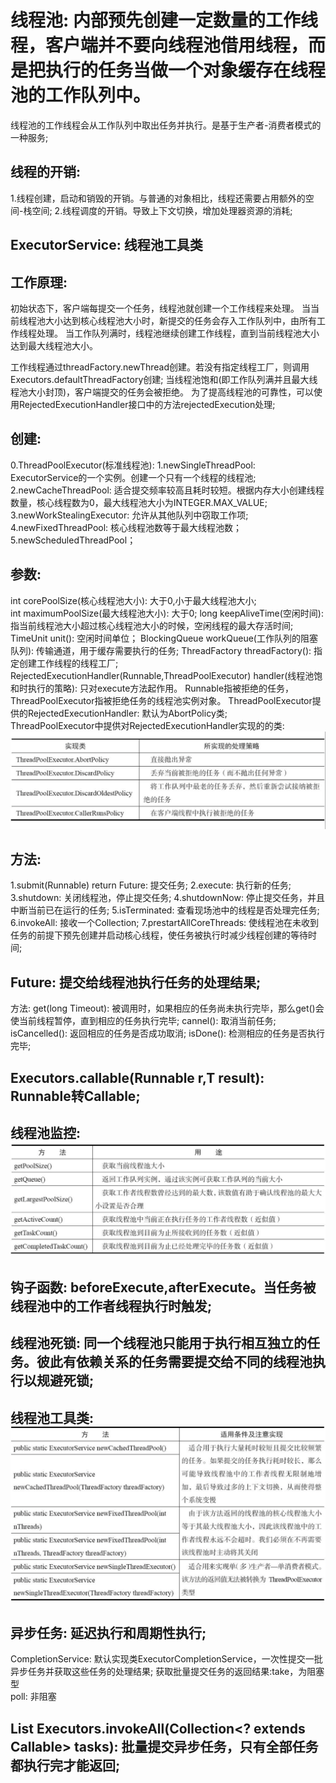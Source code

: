 # 线程池: 内部预先创建一定数量的工作线程，客户端并不要向线程池借用线程，而是把执行的任务当做一个对象缓存在线程池的工作队列中。
线程池的工作线程会从工作队列中取出任务并执行。是基于生产者-消费者模式的一种服务;

## 线程的开销:
1.线程创建，启动和销毁的开销。与普通的对象相比，线程还需要占用额外的空间-栈空间;
2.线程调度的开销。导致上下文切换，增加处理器资源的消耗;    

## ExecutorService: 线程池工具类

## 工作原理:
初始状态下，客户端每提交一个任务，线程池就创建一个工作线程来处理。
当当前线程池大小达到核心线程池大小时，新提交的任务会存入工作队列中，由所有工作线程处理。
当工作队列满时，线程池继续创建工作线程，直到当前线程池大小达到最大线程池大小。

工作线程通过threadFactory.newThread创建。若没有指定线程工厂，则调用Executors.defaultThreadFactory创建;
当线程池饱和(即工作队列满并且最大线程池大小封顶)，客户端提交的任务会被拒绝。
为了提高线程池的可靠性，可以使用RejectedExecutionHandler接口中的方法rejectedExecution处理;

## 创建:
0.ThreadPoolExecutor(标准线程池): 
1.newSingleThreadPool: ExecutorService的一个实例。创建一个只有一个线程的线程池;
2.newCacheThreadPool: 适合提交频率较高且耗时较短。根据内存大小创建线程数量，核心线程数为0，最大线程池大小为INTEGER.MAX_VALUE;
3.newWorkStealingExecutor: 允许从其他队列中窃取工作项;
4.newFixedThreadPool: 核心线程池数等于最大线程池数；
5.newScheduledThreadPool；

## 参数:
int corePoolSize(核心线程池大小): 大于0,小于最大线程池大小;  
int maximumPoolSize(最大线程池大小): 大于0;
long keepAliveTime(空闲时间): 指当前线程池大小超过核心线程池大小的时候，空闲线程的最大存活时间;
TimeUnit unit(): 空闲时间单位；
BlockingQueue<Runnable> workQueue(工作队列的阻塞队列): 传输通道，用于缓存需要执行的任务;
ThreadFactory threadFactory(): 指定创建工作线程的线程工厂;
RejectedExecutionHandler(Runnable,ThreadPoolExecutor) handler(线程池饱和时执行的策略): 只对execute方法起作用。
    Runnable指被拒绝的任务，ThreadPoolExecutor指被拒绝任务的线程池实例对象。
    ThreadPoolExecutor提供的RejectedExecutionHandler: 默认为AbortPolicy类;  
    ThreadPoolExecutor中提供对RejectedExecutionHandler实现的的类: ![img.png](img.png)

## 方法:
1.submit(Runnable) return Future: 提交任务;
2.execute: 执行新的任务;
3.shutdown: 关闭线程池，停止提交任务;
4.shutdownNow: 停止提交任务，并且中断当前已在运行的任务;
5.isTerminated: 查看现场池中的线程是否处理完任务;
6.invokeAll: 接收一个Collection;
7.prestartAllCoreThreads: 使线程池在未收到任务的前提下预先创建并启动核心线程，使任务被执行时减少线程创建的等待时间;

## Future: 提交给线程池执行任务的处理结果;
方法:
    get(long Timeout): 被调用时，如果相应的任务尚未执行完毕，那么get()会使当前线程暂停，直到相应的任务执行完毕;
    cannel(): 取消当前任务;
    isCancelled(): 返回相应的任务是否成功取消;
    isDone(): 检测相应的任务是否执行完毕;

## Executors.callable(Runnable r,T result): Runnable转Callable;

## 线程池监控: ![img_1.png](img_1.png)    
## 钩子函数: beforeExecute,afterExecute。当任务被线程池中的工作者线程执行时触发;

## 线程池死锁: 同一个线程池只能用于执行相互独立的任务。彼此有依赖关系的任务需要提交给不同的线程池执行以规避死锁;

## 线程池工具类: ![img_2.png](img_2.png)    

## 异步任务: 延迟执行和周期性执行;
CompletionService: 默认实现类ExecutorCompletionService，一次性提交一批异步任务并获取这些任务的处理结果;
    获取批量提交任务的返回结果:take，为阻塞型  
                          poll: 非阻塞  
## List<Futures> Executors.invokeAll(Collection<? extends Callable> tasks): 批量提交异步任务，只有全部任务都执行完才能返回;
    
    
